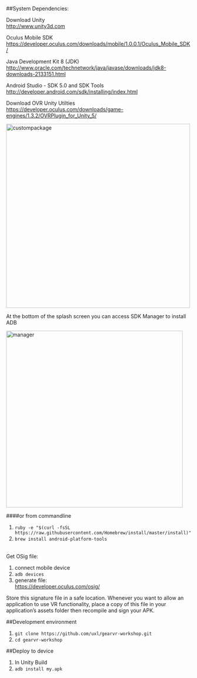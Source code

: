##System Dependencies:

Download Unity  
http://www.unity3d.com  

Oculus Mobile SDK  
https://developer.oculus.com/downloads/mobile/1.0.0.1/Oculus_Mobile_SDK/  

Java Development Kit 8 (JDK)  
http://www.oracle.com/technetwork/java/javase/downloads/jdk8-downloads-2133151.html  

Android Studio - SDK 5.0 and SDK Tools  
http://developer.android.com/sdk/installing/index.html

Download OVR Unity Utilties  
https://developer.oculus.com/downloads/game-engines/1.3.2/OVRPlugin_for_Unity_5/

<img width="500" alt="custompackage" src="https://cloud.githubusercontent.com/assets/2991299/15237116/360b6f24-1899-11e6-9922-7171c3094d9f.png">


At the bottom of the splash screen you can access SDK Manager to install ADB  

<img width="480" alt="manager" src="https://cloud.githubusercontent.com/assets/2991299/15237258/4db15cc8-189a-11e6-815d-3ecaf5e2e54b.png">

####or from commandline

1. `ruby -e "$(curl -fsSL https://raw.githubusercontent.com/Homebrew/install/master/install)"`
2. `brew install android-platform-tools`  
  
<BR>
Get OSig file:  

1. connect mobile device  
2. `adb devices`
3. generate file:   
https://developer.oculus.com/osig/

Store this signature file in a safe location. Whenever you want to allow an application to use VR functionality, place a copy of this file in your application’s assets folder then recompile and sign your APK.


##Development environment

1. `git clone https://github.com/uxl/gearvr-workshop.git`
2. `cd gearvr-workshop`

##Deploy to device
1. In Unity Build
2. `adb install my.apk`

